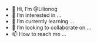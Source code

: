 - 👋 Hi, I’m @Lilionog
- 👀 I’m interested in ...
- 🌱 I’m currently learning ...
- 💞️ I’m looking to collaborate on ...
- 📫 How to reach me ...

<!---
Lilionog/Lilionog is a ✨ special ✨ repository because its `README.md` (this file) appears on your GitHub profile.
You can click the Preview link to take a look at your changes.
--->

